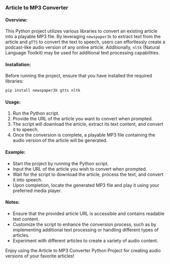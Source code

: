 ### Article to MP3 Converter

#### Overview:
This Python project utilizes various libraries to convert an existing article into a playable MP3 file. By leveraging `newspaper3k` to extract text from the article and `gTTS` to convert the text to speech, users can effortlessly create a podcast-like audio version of any online article. Additionally, `nltk` (Natural Language Toolkit) may be used for additional text processing capabilities.

#### Installation:
Before running the project, ensure that you have installed the required libraries:

```bash
pip install newspaper3k gtts nltk
```

#### Usage:
1. Run the Python script.
2. Provide the URL of the article you want to convert when prompted.
3. The script will download the article, extract its text content, and convert it to speech.
4. Once the conversion is complete, a playable MP3 file containing the audio version of the article will be generated.

#### Example:
- Start the project by running the Python script.
- Input the URL of the article you wish to convert when prompted.
- Wait for the script to download the article, process the text, and convert it into speech.
- Upon completion, locate the generated MP3 file and play it using your preferred media player.

#### Notes:
- Ensure that the provided article URL is accessible and contains readable text content.
- Customize the script to enhance the conversion process, such as by implementing additional text processing or handling different types of articles.
- Experiment with different articles to create a variety of audio content.

Enjoy using the Article to MP3 Converter Python Project for creating audio versions of your favorite articles!
